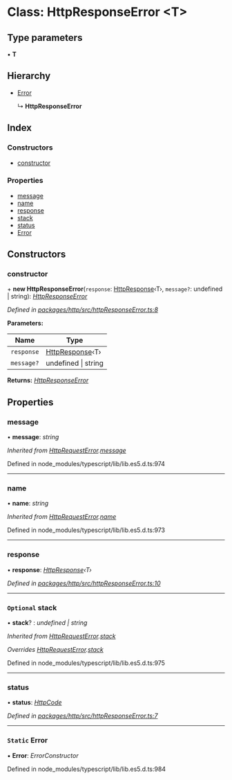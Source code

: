 # Class: HttpResponseError <**T**>

## Type parameters

▪ **T**

## Hierarchy

* [Error](httprequesterror.md#static-error)

  ↳ **HttpResponseError**

## Index

### Constructors

* [constructor](httpresponseerror.md#constructor)

### Properties

* [message](httpresponseerror.md#message)
* [name](httpresponseerror.md#name)
* [response](httpresponseerror.md#response)
* [stack](httpresponseerror.md#optional-stack)
* [status](httpresponseerror.md#status)
* [Error](httpresponseerror.md#static-error)

## Constructors

###  constructor

\+ **new HttpResponseError**(`response`: [HttpResponse](../interfaces/httpresponse.md)‹T›, `message?`: undefined | string): *[HttpResponseError](httpresponseerror.md)*

*Defined in [packages/http/src/httpResponseError.ts:8](https://github.com/headline-1/coolio/blob/0131267/packages/http/src/httpResponseError.ts#L8)*

**Parameters:**

Name | Type |
------ | ------ |
`response` | [HttpResponse](../interfaces/httpresponse.md)‹T› |
`message?` | undefined &#124; string |

**Returns:** *[HttpResponseError](httpresponseerror.md)*

## Properties

###  message

• **message**: *string*

*Inherited from [HttpRequestError](httprequesterror.md).[message](httprequesterror.md#message)*

Defined in node_modules/typescript/lib/lib.es5.d.ts:974

___

###  name

• **name**: *string*

*Inherited from [HttpRequestError](httprequesterror.md).[name](httprequesterror.md#name)*

Defined in node_modules/typescript/lib/lib.es5.d.ts:973

___

###  response

• **response**: *[HttpResponse](../interfaces/httpresponse.md)‹T›*

*Defined in [packages/http/src/httpResponseError.ts:10](https://github.com/headline-1/coolio/blob/0131267/packages/http/src/httpResponseError.ts#L10)*

___

### `Optional` stack

• **stack**? : *undefined | string*

*Inherited from [HttpRequestError](httprequesterror.md).[stack](httprequesterror.md#optional-stack)*

*Overrides [HttpRequestError](httprequesterror.md).[stack](httprequesterror.md#optional-stack)*

Defined in node_modules/typescript/lib/lib.es5.d.ts:975

___

###  status

• **status**: *[HttpCode](../enums/httpcode.md)*

*Defined in [packages/http/src/httpResponseError.ts:7](https://github.com/headline-1/coolio/blob/0131267/packages/http/src/httpResponseError.ts#L7)*

___

### `Static` Error

▪ **Error**: *ErrorConstructor*

Defined in node_modules/typescript/lib/lib.es5.d.ts:984
